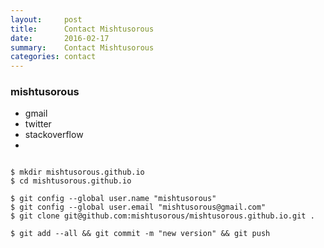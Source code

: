 ```yaml
---
layout:     post
title:      Contact Mishtusorous
date:       2016-02-17
summary:    Contact Mishtusorous
categories: contact
---
```



### mishtusorous    

  * gmail 
  * twitter 
  * stackoverflow
  *     

```

$ mkdir mishtusorous.github.io
$ cd mishtusorous.github.io

$ git config --global user.name "mishtusorous"
$ git config --global user.email "mishtusorous@gmail.com"
$ git clone git@github.com:mishtusorous/mishtusorous.github.io.git .

$ git add --all && git commit -m "new version" && git push 

```